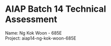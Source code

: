 # AIAP Batch 14 Technical Assessment
Name: Ng Kok Woon - 685E<br>
Project: aiap14-ng-kok-woon-685E

# 
